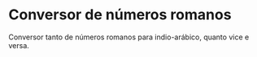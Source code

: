 # Conversor de números romanos

Conversor tanto de números romanos para indio-arábico, quanto vice e versa.

